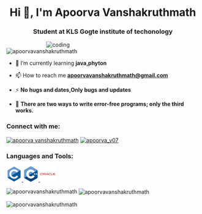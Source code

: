 <h1 align="center">Hi 👋, I'm Apoorva Vanshakruthmath</h1>
<h3 align="center">Student at KLS Gogte institute of techonology</h3>
<img align="right" alt="coding" width="400" src="https://media1.giphy.com/media/u2pmTWUi0MXjyrMaVj/giphy.gif?cid=790b761158e7851279c61414c1e4534ece8b3c3018e742fe&rid=giphy.gif&ct=g">

<p align="left"> <img src="https://komarev.com/ghpvc/?username=apoorvavanshakruthmath&label=Profile%20views&color=0e75b6&style=flat" alt="apoorvavanshakruthmath" /> </p>

- 🌱 I’m currently learning **java,phyton**

- 📫 How to reach me **apoorvavanshakruthmath@gmail.com**

- ⚡ **No hugs and dates,Only bugs and updates**
- 🗿 **There are two ways to write error-free programs; only the third works.**

<h3 align="left">Connect with me:</h3>
<p align="left">
<a href="https://linkedin.com/in/apoorva vanshakruthmath" target="blank"><img align="center" src="https://raw.githubusercontent.com/rahuldkjain/github-profile-readme-generator/master/src/images/icons/Social/linked-in-alt.svg" alt="apoorva vanshakruthmath" height="30" width="40" /></a>
<a href="https://instagram.com/apoorva_v07" target="blank"><img align="center" src="https://raw.githubusercontent.com/rahuldkjain/github-profile-readme-generator/master/src/images/icons/Social/instagram.svg" alt="apoorva_v07" height="30" width="40" /></a>
</p>

<h3 align="left">Languages and Tools:</h3>
<p align="left"> <a href="https://www.cprogramming.com/" target="_blank" rel="noreferrer"> <img src="https://raw.githubusercontent.com/devicons/devicon/master/icons/c/c-original.svg" alt="c" width="40" height="40"/> </a> <a href="https://www.w3schools.com/cpp/" target="_blank" rel="noreferrer"> <img src="https://raw.githubusercontent.com/devicons/devicon/master/icons/cplusplus/cplusplus-original.svg" alt="cplusplus" width="40" height="40"/> </a> <a href="https://www.oracle.com/" target="_blank" rel="noreferrer"> <img src="https://raw.githubusercontent.com/devicons/devicon/master/icons/oracle/oracle-original.svg" alt="oracle" width="40" height="40"/> </a> </p>

<p><img align="left" src="https://github-readme-stats.vercel.app/api/top-langs?username=apoorvavanshakruthmath&show_icons=true&locale=en&layout=compact" alt="apoorvavanshakruthmath" /></p>

<p>&nbsp;<img align="center" src="https://github-readme-stats.vercel.app/api?username=apoorvavanshakruthmath&show_icons=true&locale=en" alt="apoorvavanshakruthmath" /></p>

<p><img align="center" src="https://github-readme-streak-stats.herokuapp.com/?user=apoorvavanshakruthmath&" alt="apoorvavanshakruthmath" /></p>
